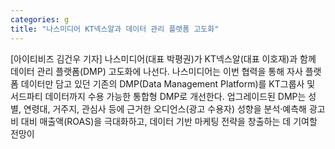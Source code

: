```yaml
---
categories: g
title: "나스미디어 KT넥스알과 데이터 관리 플랫폼 고도화"
---
```

[아이티비즈 김건우 기자] 나스미디어(대표 박평권)가 KT넥스알(대표 이호재)과 함께 데이터 관리 플랫폼(DMP) 고도화에 나선다. 나스미디어는 이번 협력을 통해 자사 플랫폼 데이터만 담고 있던 기존의 DMP(Data Management Platform)를 KT그룹사 및 서드파티 데이터까지 수용 가능한 통합형 DMP로 개선한다. 업그레이드된 DMP는 성별, 연령대, 거주지, 관심사 등에 근거한 오디언스(광고 수용자) 성향을 분석·예측해 광고비 대비 매출액(ROAS)을 극대화하고, 데이터 기반 마케팅 전략을 창출하는 데 기여할 전망이